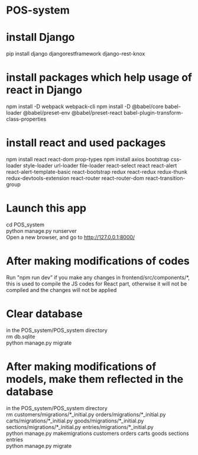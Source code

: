 # POS-system
# install Django 
pip install django djangorestframework django-rest-knox

# install packages which help usage of react in Django
npm install -D webpack webpack-cli 
npm install -D @babel/core babel-loader @babel/preset-env @babel/preset-react babel-plugin-transform-class-properties

# install react and used packages
npm install react react-dom prop-types
npm install axios bootstrap css-loader style-loader url-loader file-loader react-select react react-alert react-alert-template-basic react-bootstrap redux react-redux redux-thunk redux-devtools-extension react-router react-router-dom react-transition-group 


# Launch this app
cd POS_system 
<br>
python manage.py runserver 
<br>
Open a new browser, and go to http://127.0.0.1:8000/ 



# After making modifications of codes
Run "npm run dev” if you make any changes in frontend/src/components/*, this is used to compile the JS codes for React part, otherwise it will not be compiled and the changes will not be applied

# Clear database
in the POS_system/POS_system directory
<br>
rm db.sqlite
<br>
python manage.py migrate

# After making modifications of models, make them reflected in the database
in the POS_system/POS_system directory 
<br>
rm customers/migrations/\*_initial.py orders/migrations/\*_initial.py carts/migrations/\*_initial.py goods/migrations/\*_initial.py sections/migrations/\*_initial.py entries/migrations/\*_initial.py
<br>
python manage.py makemigrations customers orders carts goods sections entries
<br> 
python manage.py migrate
